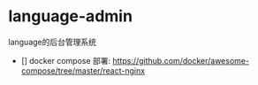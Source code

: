 # language-admin
language的后台管理系统
- [] docker compose 部署: https://github.com/docker/awesome-compose/tree/master/react-nginx
